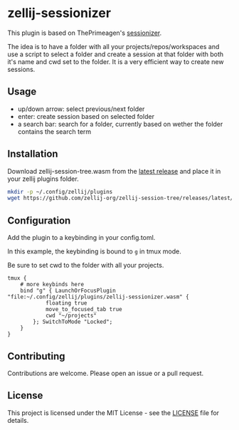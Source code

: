 # zellij-sessionizer

This plugin is based on ThePrimeagen's [sessionizer](https://github.com/ThePrimeagen/sessionizer).

The idea is to have a folder with all your projects/repos/workspaces and use a script to select a folder and create a session at that folder with both it's name and cwd set to the folder. It is a very efficient way to create new sessions.

## Usage

- up/down arrow: select previous/next folder
- enter: create session based on selected folder
- a search bar: search for a folder, currently based on wether the folder contains the search term

## Installation

Download zellij-session-tree.wasm from the [latest release](https://github.com/zellij-org/zellij-session-tree/releases/latest) and place it in your zellij plugins folder.

```bash
mkdir -p ~/.config/zellij/plugins
wget https://github.com/zellij-org/zellij-session-tree/releases/latest/download/zellij-session-tree.wasm -O ~/.config/zellij/plugins/zellij-session-tree.wasm
```

## Configuration

Add the plugin to a keybinding in your config.toml.

In this example, the keybinding is bound to `g` in tmux mode.

Be sure to set cwd to the folder with all your projects.

```kdl
tmux {
    # more keybinds here
    bind "g" { LaunchOrFocusPlugin "file:~/.config/zellij/plugins/zellij-sessionizer.wasm" {
            floating true
            move_to_focused_tab true
            cwd "~/projects"
        }; SwitchToMode "Locked";
    }
}
```

## Contributing

Contributions are welcome. Please open an issue or a pull request.

## License

This project is licensed under the MIT License - see the [LICENSE](LICENSE) file for details.
